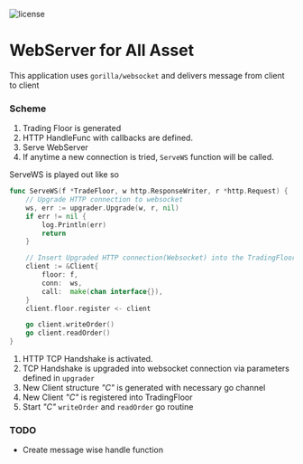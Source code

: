 ![license](https://img.shields.io/github/license/SKKUGoon/goServer)



# WebServer for All Asset

<p>
    
This application uses `gorilla/websocket` 
and delivers message from client to client
    
</p>

### Scheme

<p>

1. Trading Floor is generated
2. HTTP HandleFunc with callbacks are defined.
3. Serve WebServer
4. If anytime a new connection is tried, `ServeWS` function will be called.

ServeWS is played out like so

```go
func ServeWS(f *TradeFloor, w http.ResponseWriter, r *http.Request) {
	// Upgrade HTTP connection to websocket
	ws, err := upgrader.Upgrade(w, r, nil)
	if err != nil {
		log.Println(err)
		return
	}

	// Insert Upgraded HTTP connection(Websocket) into the TradingFloor
	client := &Client{
		floor: f,
		conn:  ws,
		call:  make(chan interface{}),
	}
	client.floor.register <- client

	go client.writeOrder()
	go client.readOrder()
}
```

1. HTTP TCP Handshake is activated.
2. TCP Handshake is upgraded into websocket connection via parameters defined in `upgrader`
3. New Client structure <em>"C"</em>  is generated with necessary go channel
4. New Client <em>"C"</em> is registered into TradingFloor
5. Start <em>"C"</em> `writeOrder` and `readOrder` go routine

</p>

### TODO
<p>

* Create message wise handle function

</p>